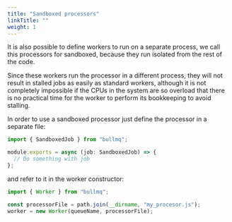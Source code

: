 ```yaml
---
title: "Sandboxed processors"
linkTitle: ""
weight: 1
---
```


It is also possible to define workers to run on a separate process, we call this processors for sandboxed, because they run isolated from the rest of the code.

Since these workers run the processor in a different process, they will not result in stalled jobs as easily as standard workers, although it is not completely impossible if the CPUs in the system are so overload that there is no practical time for the worker to perform its bookkeeping to avoid stalling.

In order to use a sandboxed processor just define the processor in a separate file:

```typescript
import { SandboxedJob } from "bullmq";

module.exports = async (job: SandboxedJob) => {
  // Do something with job
};
```

and refer to it in the worker constructor:

```typescript
import { Worker } from "bullmq";

const processorFile = path.join(__dirname, "my_procesor.js");
worker = new Worker(queueName, processorFile);
```
